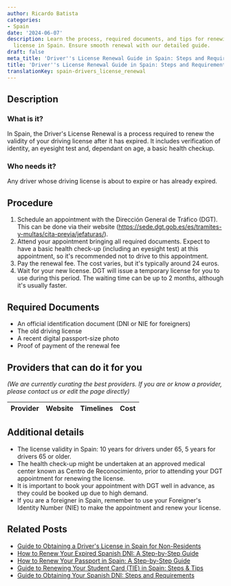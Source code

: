```yaml
---
author: Ricardo Batista
categories:
- Spain
date: '2024-06-07'
description: Learn the process, required documents, and tips for renewing your driver's
  license in Spain. Ensure smooth renewal with our detailed guide.
draft: false
meta_title: 'Driver''s License Renewal Guide in Spain: Steps and Requirements'
title: 'Driver''s License Renewal Guide in Spain: Steps and Requirements'
translationKey: spain-drivers_license_renewal
---
```


## Description

### What is it?
In Spain, the Driver's License Renewal is a process required to renew the validity of your driving license after it has expired. It includes verification of identity, an eyesight test and, dependant on age, a basic health checkup.

### Who needs it?
Any driver whose driving license is about to expire or has already expired.

## Procedure
1. Schedule an appointment with the Dirección General de Tráfico (DGT). This can be done via their website (https://sede.dgt.gob.es/es/tramites-y-multas/cita-previa/jefaturas/).
2. Attend your appointment bringing all required documents. Expect to have a basic health check-up (including an eyesight test) at this appointment, so it's recommended not to drive to this appointment.
3. Pay the renewal fee. The cost varies, but it's typically around 24 euros.
4. Wait for your new license. DGT will issue a temporary license for you to use during this period. The waiting time can be up to 2 months, although it's usually faster.

## Required Documents
- An official identification document (DNI or NIE for foreigners)
- The old driving license
- A recent digital passport-size photo
- Proof of payment of the renewal fee

## Providers that can do it for you

_(We are currently curating the best providers. If you are or know a provider, please contact us or edit the page directly)_

| Provider        |     Website     |     Timelines    |       Cost      |
| :-------------: | :-------------: |  :-------------: | :-------------: |

## Additional details
- The license validity in Spain: 10 years for drivers under 65, 5 years for drivers 65 or older.
- The health check-up might be undertaken at an approved medical center known as Centro de Reconocimiento, prior to attending your DGT appointment for renewing the license.
- It is important to book your appointment with DGT well in advance, as they could be booked up due to high demand.
- If you are a foreigner in Spain, remember to use your Foreigner's Identity Number (NIE) to make the appointment and renew your license.

## Related Posts

- [Guide to Obtaining a Driver's License in Spain for Non-Residents](https://tramitit.com/guides/spain/drivers_license_application/)
- [How to Renew Your Expired Spanish DNI: A Step-by-Step Guide](https://tramitit.com/guides/spain/id_card_renewal/)
- [How to Renew Your Passport in Spain: A Step-by-Step Guide](https://tramitit.com/guides/spain/passport_renewal/)
- [Guide to Renewing Your Student Card (TIE) in Spain: Steps & Tips](https://tramitit.com/guides/spain/student_card_renewal/)
- [Guide to Obtaining Your Spanish DNI: Steps and Requirements](https://tramitit.com/guides/spain/id_card_application/)
